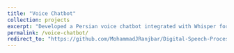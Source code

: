 ```yaml
---
title: "Voice Chatbot"
collection: projects
excerpt: "Developed a Persian voice chatbot integrated with Whisper for speech recognition and ChatGPT for conversational responses."
permalink: /voice-chatbot/
redirect_to: "https://github.com/MohammadJRanjbar/Digital-Speech-Processing/tree/main/HW2"
---
```

